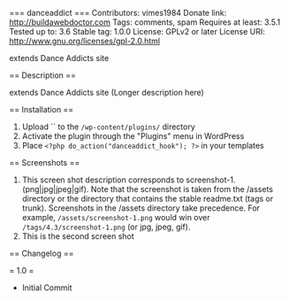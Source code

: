 === danceaddict ===
Contributors: vimes1984
Donate link: http://buildawebdoctor.com
Tags: comments, spam
Requires at least: 3.5.1
Tested up to: 3.6
Stable tag: 1.0.0
License: GPLv2 or later
License URI: http://www.gnu.org/licenses/gpl-2.0.html

extends Dance Addicts site

== Description ==

extends Dance Addicts site (Longer description here)

== Installation ==

1. Upload `` to the `/wp-content/plugins/` directory
1. Activate the plugin through the "Plugins" menu in WordPress
1. Place `<?php do_action("danceaddict_hook"); ?>` in your templates

== Screenshots ==

1. This screen shot description corresponds to screenshot-1.(png|jpg|jpeg|gif). Note that the screenshot is taken from
the /assets directory or the directory that contains the stable readme.txt (tags or trunk). Screenshots in the /assets
directory take precedence. For example, `/assets/screenshot-1.png` would win over `/tags/4.3/screenshot-1.png`
(or jpg, jpeg, gif).
2. This is the second screen shot

== Changelog ==

= 1.0 =
* Initial Commit